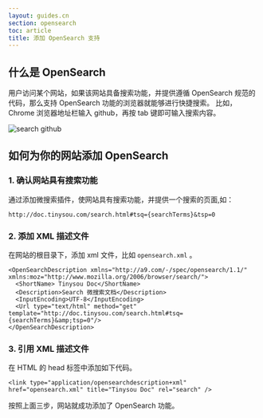 ```yaml
---
layout: guides.cn
section: opensearch
toc: article
title: 添加 OpenSearch 支持
---
```


## 什么是 OpenSearch
用户访问某个网站，如果该网站具备搜索功能，并提供遵循 OpenSearch 规范的代码，那么支持 OpenSearch 功能的浏览器就能够进行快捷搜索。
比如，Chrome 浏览器地址栏输入 github，再按 tab 键即可输入搜索内容。

![search github](search-github.png)

## 如何为你的网站添加 OpenSearch

### 1. 确认网站具有搜索功能

通过添加微搜索插件，使网站具有搜索功能，并提供一个搜索的页面,如：

```
http://doc.tinysou.com/search.html#tsq={searchTerms}&tsp=0
```

### 2. 添加 XML 描述文件

在网站的根目录下，添加 xml 文件，比如 `opensearch.xml` 。

```
<OpenSearchDescription xmlns="http://a9.com/-/spec/opensearch/1.1/" xmlns:moz="http://www.mozilla.org/2006/browser/search/">
  <ShortName> Tinysou Doc</ShortName>
  <Description>Search 微搜索文档</Description>
  <InputEncoding>UTF-8</InputEncoding>
  <Url type="text/html" method="get" template="http://doc.tinysou.com/search.html#tsq={searchTerms}&amp;tsp=0"/>
</OpenSearchDescription>
```

### 3. 引用 XML 描述文件

在 HTML 的 head 标签中添加如下代码。

```
<link type="application/opensearchdescription+xml" href="opensearch.xml" title="Tinysou Doc" rel="search" />
```

按照上面三步，网站就成功添加了 OpenSearch 功能。
